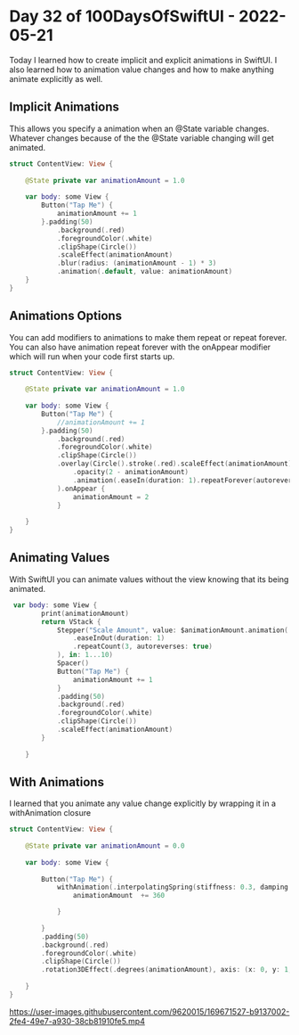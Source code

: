 # Day 32 of 100DaysOfSwiftUI - 2022-05-21

Today I learned how to create implicit and explicit animations in SwiftUI.  I also learned how to animation value changes and how to make anything animate explicitly as well.


## Implicit Animations

This allows you specify a animation when an @State variable changes.  Whatever changes because of the the @State variable changing will get animated.

```swift
struct ContentView: View {
    
    @State private var animationAmount = 1.0
    
    var body: some View {
        Button("Tap Me") {
            animationAmount += 1
        }.padding(50)
            .background(.red)
            .foregroundColor(.white)
            .clipShape(Circle())
            .scaleEffect(animationAmount)
            .blur(radius: (animationAmount - 1) * 3)
            .animation(.default, value: animationAmount)
    }
}
```

## Animations Options

You can add modifiers to animations to make them repeat or repeat forever.  You can also have animation repeat forever with the onAppear modifier which will run when your code first starts up.

```swift
struct ContentView: View {
    
    @State private var animationAmount = 1.0
    
    var body: some View {
        Button("Tap Me") {
            //animationAmount += 1
        }.padding(50)
            .background(.red)
            .foregroundColor(.white)
            .clipShape(Circle())
            .overlay(Circle().stroke(.red).scaleEffect(animationAmount)
                .opacity(2 - animationAmount)
                .animation(.easeIn(duration: 1).repeatForever(autoreverses: false), value: animationAmount)
            ).onAppear {
                animationAmount = 2
            }
            
    }
}
```

## Animating Values

With SwiftUI you can animate values without the view knowing that its being animated.

```swift
 var body: some View {
        print(animationAmount)
        return VStack {
            Stepper("Scale Amount", value: $animationAmount.animation(
                .easeInOut(duration: 1)
                .repeatCount(3, autoreverses: true)
            ), in: 1...10)
            Spacer()
            Button("Tap Me") {
                animationAmount += 1
            }
            .padding(50)
            .background(.red)
            .foregroundColor(.white)
            .clipShape(Circle())
            .scaleEffect(animationAmount)
        }
            
    }
```

## With Animations

I learned that you animate any value change explicitly by wrapping it in a withAnimation closure


```swift
struct ContentView: View {
    
    @State private var animationAmount = 0.0
    
    var body: some View {
                    
        Button("Tap Me") {
            withAnimation(.interpolatingSpring(stiffness: 0.3, damping: 1)) {
                animationAmount  += 360

            }
        
        }
        .padding(50)
        .background(.red)
        .foregroundColor(.white)
        .clipShape(Circle())
        .rotation3DEffect(.degrees(animationAmount), axis: (x: 0, y: 1, z: 0.5))
            
    }
}
```


https://user-images.githubusercontent.com/9620015/169671527-b9137002-2fe4-49e7-a930-38cb81910fe5.mp4

